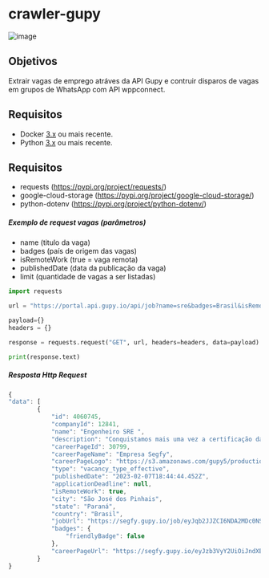 # crawler-gupy


![image](https://user-images.githubusercontent.com/1757167/217853912-a4caf9a0-a12a-49a9-9d76-c8d335483314.png)

## Objetivos

Extrair vagas de emprego atráves da API Gupy e contruir disparos de vagas em grupos de WhatsApp com API wppconnect.


## Requisitos

* Docker [3.x](https://www.docker.com/get-started) ou mais recente.
* Python [3.x](https://www.python.org/downloads/) ou mais recente.

## Requisitos

* requests              (https://pypi.org/project/requests/)
* google-cloud-storage (https://pypi.org/project/google-cloud-storage/)
* python-dotenv        (https://pypi.org/project/python-dotenv/)

##### Exemplo de request vagas (parâmetros)

* name (titulo da vaga)
* badges (país de origem das vagas)
* isRemoteWork (true = vaga remota)
* publishedDate (data da publicação da vaga)
* limit (quantidade de vagas a ser listadas)

```python
import requests

url = "https://portal.api.gupy.io/api/job?name=sre&badges=Brasil&isRemoteWork=true&publishedDate=%222023-01-13%22&offset=0&limit=300"

payload={}
headers = {}

response = requests.request("GET", url, headers=headers, data=payload)

print(response.text)
```

##### Resposta Http Request
```javascript
{
"data": [
        {
            "id": 4060745,
            "companyId": 12841,
            "name": "Engenheiro SRE ",
            "description": "Conquistamos mais uma vez a certificação das melhores empresas para se trabalhar no Paraná em 2021, e além disso, marcamos presença também entre as 10 Insurtech/startups que mais se destacam no setor de seguros",
            "careerPageId": 30799,
            "careerPageName": "Empresa Segfy",
            "careerPageLogo": "https://s3.amazonaws.com/gupy5/production/companies/12841/career/30799/images/2021-10-06_13-35_logo.png",
            "type": "vacancy_type_effective",
            "publishedDate": "2023-02-07T18:44:44.452Z",
            "applicationDeadline": null,
            "isRemoteWork": true,
            "city": "São José dos Pinhais",
            "state": "Paraná",
            "country": "Brasil",
            "jobUrl": "https://segfy.gupy.io/job/eyJqb2JJZCI6NDA2MDc0NSwic291cmNlIjoiZ3VweV9wb3J0YWwifQ==?jobBoardSource=gupy_portal",
            "badges": {
                "friendlyBadge": false
            },
            "careerPageUrl": "https://segfy.gupy.io/eyJzb3VyY2UiOiJndXB5X3BvcnRhbCJ9"
        }
}
```

